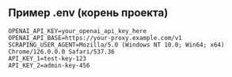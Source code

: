 ## Пример .env (корень проекта)

```
OPENAI_API_KEY=your_openai_api_key_here
OPENAI_API_BASE=https://your-proxy.example.com/v1
SCRAPING_USER_AGENT=Mozilla/5.0 (Windows NT 10.0; Win64; x64) Chrome/126.0.0.0 Safari/537.36
API_KEY_1=test-key-123
API_KEY_2=admin-key-456
```


